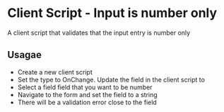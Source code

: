 # Client Script - Input is number only

A client script that validates that the input entry is number only

## Usagae

- Create a new client script
- Set the type to OnChange. Update the field in the client script to <your field name>
- Select a field field that you want to be number
- Navigate to the form and set the field to a string
- There will be a validation error close to the field

